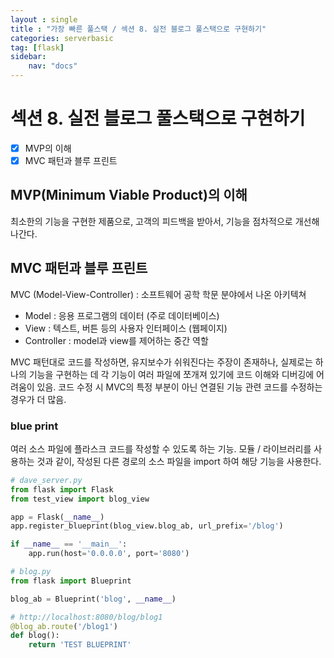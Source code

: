 ```yaml
---
layout : single
title : "가장 빠른 풀스택 / 섹션 8. 실전 블로그 풀스택으로 구현하기"
categories: serverbasic
tag: [flask]
sidebar:
    nav: "docs"
---
```


# 섹션 8. 실전 블로그 풀스택으로 구현하기

-  [x] MVP의 이해
-  [x] MVC 패턴과 블루 프린트

## MVP(Minimum Viable Product)의 이해

최소한의 기능을 구현한 제품으로, 고객의 피드백을 받아서, 기능을 점차적으로 개선해나간다. 

## MVC 패턴과 블루 프린트

MVC (Model-View-Controller) : 소프트웨어 공학 학문 분야에서 나온 아키텍쳐

- Model : 응용 프로그램의 데이터 (주로 데이터베이스)
- View : 텍스트, 버튼 등의 사용자 인터페이스 (웹페이지)
- Controller : model과 view를 제어하는 중간 역할

MVC 패턴대로 코드를 작성하면, 유지보수가 쉬워진다는 주장이 존재하나, 실제로는 하나의 기능을 구현하는 데 각 기능이 여러 파일에 쪼개져 있기에 코드 이해와 디버깅에 어려움이 있음. 코드 수정 시 MVC의 특정 부분이 아닌 연결된 기능 관련 코드를 수정하는 경우가 더 많음. 

### blue print

여러 소스 파일에 플라스크 코드를 작성할 수 있도록 하는 기능. 모듈 / 라이브러리를 사용하는 것과 같이, 작성된 다른 경로의 소스 파일을 import 하여 해당 기능을 사용한다.

```python
# dave_server.py
from flask import Flask
from test_view import blog_view

app = Flask(__name__)
app.register_blueprint(blog_view.blog_ab, url_prefix='/blog')

if __name__ == '__main__':
    app.run(host='0.0.0.0', port='8080')
```

```python
# blog.py
from flask import Blueprint

blog_ab = Blueprint('blog', __name__)

# http://localhost:8080/blog/blog1
@blog_ab.route('/blog1')
def blog():
    return 'TEST BLUEPRINT'
```